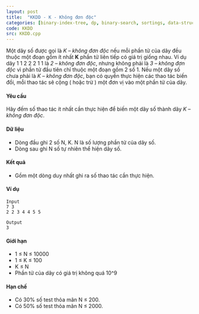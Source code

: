 ```yaml
---
layout: post
title:  "KKDD - K - Không đơn độc"
categories: [binary-index-tree, dp, binary-search, sortings, data-structure]
code: KKDD
src: KKDD.cpp
---
```




Một dãy số được gọi là _K – không đơn độc_ nếu mỗi phần tử của dãy đều thuộc một đoạn gồm ít nhất **K** phần tử liên tiếp có giá trị giống nhau. Ví dụ dãy 1 1 2 2 2 1 1 là _2 – không đơn độc_, nhưng không phải là _3 – không đơn độc_ vì phần tử đầu tiên chỉ thuộc một đoạn gồm 2 số 1. Nếu một dãy số chưa phải là _K – không đơn độc_, bạn có quyền thực hiện các thao tác biến đổi, mỗi thao tác sẽ cộng ( hoặc trừ ) một đơn vị vào một phần tử của dãy.

#### Yêu cầu

Hãy đếm số thao tác ít nhất cần thực hiện để biến một dãy số thành dãy _K – không đơn độc_.

#### Dữ liệu

+ Dòng đầu ghi 2 số N, K. N là số lượng phần tử của dãy số.
+ Dòng sau ghi N số tự nhiên thể hiện dãy số.

#### Kết quả

+ Gồm một dòng duy nhất ghi ra số thao tác cần thực hiện.

#### Ví dụ

```
Input
7 3
2 2 3 4 4 5 5

Output
3

```

#### Giới hạn

+ 1 ≤ N ≤ 10000
+ 1 ≤ K ≤ 100
+ K ≤ N
+ Phần tử của dãy có giá trị không quá 10^9

#### Hạn chế

+ Có 30% số test thỏa mãn N ≤ 200.
+ Có 50% số test thỏa mãn N ≤ 2000.

<!--more-->

